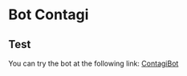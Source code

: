 # Bot Contagi
## Test
You can try the bot at the following link: [ContagiBot](https://t.me/ContagiatiBot)
